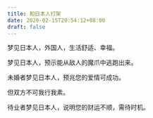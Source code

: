 ```yaml
---
title: 和日本人打架
date: 2020-02-15T20:54:12+08:00
draft: false
---
```


梦见日本人，外国人，生活舒适、幸福。




梦见日本人，预示能从敌人的魔爪中逃跑出来。




未婚者梦见日本人，预兆您的爱情可成功。

但双方不可我行我素。




待业者梦见日本人，说明您的财运不顺，需待时机。

